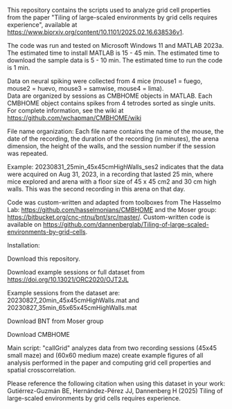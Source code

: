 This repository contains the scripts used to analyze grid cell properties from the paper "Tiling of large-scaled environments by grid cells requires experience",
available at  https://www.biorxiv.org/content/10.1101/2025.02.16.638536v1.

The code was run and tested on Microsoft Windows 11 and MATLAB 2023a. The estimated time to install MATLAB is 15 - 45 min. The estimated time to download the sample data is 5 - 10 min. The estimated time to run the code is 1 min.

Data on neural spiking were collected from 4 mice (mouse1 = fuego, mouse2 = huevo, mouse3 = samwise, mouse4 = lima).  
Data are organized by sessions as CMBHOME objects in MATLAB. Each CMBHOME object contains spikes from 4 tetrodes sorted as single units. 
For complete information, see the wiki at https://github.com/wchapman/CMBHOME/wiki

File name organization: 
Each file name contains the name of the mouse, the date of the recording, the duration of the recording (in minutes), 
the arena dimension, the height of the walls, and the session number if the session was repeated.

Example:
20230831_25min_45x45cmHighWalls_ses2 indicates that the data were acquired on Aug 31, 2023, in a recording that lasted 25 min, 
where mice explored and arena with a floor size of 45 x 45 cm2 and 30 cm high walls. This was the second recording in this arena on that day.
 
Code was custom-written and adapted from toolboxes from The Hasselmo Lab: https://github.com/hasselmonians/CMBHOME and the Moser group: https://bitbucket.org/cnc-ntnu/bnt/src/master/. 
Custom-written code is available on https://github.com/dannenberglab/Tiling-of-large-scaled-environments-by-grid-cells.

Installation:

Download this repository.

Download example sessions or full dataset from https://doi.org/10.13021/ORC2020/OJT2JL

Example sessions from the dataset are:
20230827_20min_45x45cmHighWalls.mat and 20230827_35min_65x65x45cmHighWalls.mat

Download BNT from Moser group 

Download CMBHOME 

Main script: "callGrid" analyzes data from two recording sessions (45x45 small maze) and (60x60 medium maze) 
create example figures of all analysis performed in the paper and computing grid cell properties and spatial crosscorrelation. 

Please reference the following citation when using this dataset in your work:
Gutiérrez-Guzmán BE, Hernández-Pérez JJ, Dannenberg H (2025) Tiling of large-scaled environments by grid cells requires experience.



